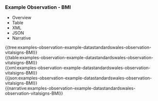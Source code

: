 <div class="warning"><span class="ClinicalWarn"></span></div>

### Example Observation - BMI

<div class="tab-wrap">
  <ul class="tab-head">
    <li class="tablink" onclick="openCity(this,'tabtree')" data-target="tabtree">
      Overview
    </li>
    <li class="tablink" onclick="openCity(this,'tabtable')" data-target="tabtable">
      Table
    </li>
    <li class="tablink tab-active" onclick="openCity(this,'tabxml')" data-target="tabxml">
      XML
    </li>    
    <li class="tablink" onclick="openCity(this,'tabjson')" data-target="tabjson">
      JSON
    </li>    
    <li class="tablink" onclick="openCity(this,'tabnarrative')" data-target="tabnarrative">
      Narrative
    </li>
  </ul>
  <div class="tab-main">
    <div id="tabtree" class="tabcontent">
      {{tree:examples-observation-example-datastandardswales-observation-vitalsigns-BMI}}
    </div>
    <div id="tabtable" class="tabcontent">
      {{table:examples-observation-example-datastandardswales-observation-vitalsigns-BMI}}
    </div>       
    <div id="tabxml" class="tabcontent active">      
      {{xml:examples-observation-example-datastandardswales-observation-vitalsigns-BMI}}
    </div>
    <div id="tabjson" class="tabcontent">
      {{json:examples-observation-example-datastandardswales-observation-vitalsigns-BMI}}
    </div>       
    <div id="tabnarrative" class="tabcontent">
      {{narrative:examples-observation-example-datastandardswales-observation-vitalsigns-BMI}}
    </div>  
  </div>
</div>